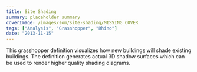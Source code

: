 ```yaml
---
title: Site Shading
summary: placeholder summary
coverImage: /images/som/site-shading/MISSING_COVER
tags: ["Analysis", "Grasshopper", "Rhino"]
date: "2013-11-15"
---
```


This grasshopper definition visualizes how new buildings will shade existing buildings. The definition generates actual 3D shadow surfaces which can be used to render higher quality shading diagrams.
